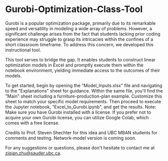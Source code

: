 # Gurobi-Optimization-Class-Tool

Gurobi is a popular optimization package, primarily due to its remarkable speed and versatility in modeling a wide array of problems. However, a significant challenge arises from the fact that students lacking prior coding experience may struggle to grasp its intricacies within the confines of a short classroom timeframe. To address this concern, we developed this instructional tool.

This tool serves to bridge the gap. It enables students to construct linear optimization models in Excel and promptly execute them within the notebook environment, yielding immediate access to the outcomes of their models.

To get started, begin by opening the "Model_Inputs.xlsx" file and navigating to the "Explanations" sheet for guidance. Within the same file, you'll find the "Main" sheet including a furniture-production-plan example. Customize this sheet to match your specific model requirements. Then proceed to execute the Jupyter notebook, "Excel_to_Gurobi.ipynb", and get the results. Note: Make sure you have Gurobi installed with a license. If you prefer not to acquire your own Gurobi license, you can utilize Google Colab, which comes with a free license.

Credits to Prof. Steven Shechter for this idea and UBC MBAN students for comments and testing. Network-model version is coming soon. 

For any suggestions or questions, please don't hesitate to contact me at ziqian.zhu@sauder.ubc.ca.
